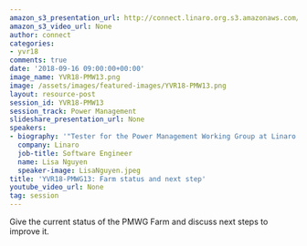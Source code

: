 ```yaml
---
amazon_s3_presentation_url: http://connect.linaro.org.s3.amazonaws.com/yvr18/presentations/yvr18-pmw13.pdf
amazon_s3_video_url: None
author: connect
categories:
- yvr18
comments: true
date: '2018-09-16 09:00:00+00:00'
image_name: YVR18-PMW13.png
image: /assets/images/featured-images/YVR18-PMW13.png
layout: resource-post
session_id: YVR18-PMW13
session_track: Power Management
slideshare_presentation_url: None
speakers:
- biography: '"Tester for the Power Management Working Group at Linaro."'
  company: Linaro
  job-title: Software Engineer
  name: Lisa Nguyen
  speaker-image: LisaNguyen.jpeg
title: 'YVR18-PMWG13: Farm status and next step'
youtube_video_url: None
tag: session
---
```


Give the current status of the PMWG Farm and discuss next steps to improve it.
